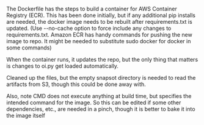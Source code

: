 
The Dockerfile has the steps to build a container for AWS Container Registry (ECR). This has been done initially, but if any additional pip installs are needed, the docker image needs to be rebuilt after requirements.txt is updated. (Use --no-cache option to force include any changes to requirements.txt. Amazon ECR has handy commands for pushing the new image to repo. It might be needed to substitute sudo docker for docker in some commands)

When the container runs, it updates the repo, but the only thing that matters is changes to oi.py get loaded automatically.

Cleaned up the files, but the empty snapsot directory is needed to read the artifacts from S3, though this could be done away with.

Also, note CMD does not execute anything at build time, but specifies the intended command for the image. So this can be edited if some other dependencies, etc., are needed in a pinch, though it is better to bake it into the image itself
